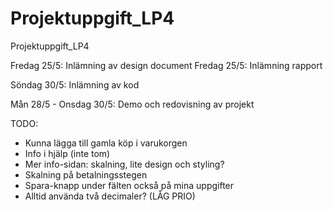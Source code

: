# Projektuppgift_LP4
Projektuppgift_LP4

Fredag 25/5: Inlämning av design document
Fredag 25/5: Inlämning rapport

Söndag 30/5: Inlämning av kod

Mån 28/5 - Onsdag 30/5: Demo och redovisning av projekt

TODO:
- Kunna lägga till gamla köp i varukorgen
- Info i hjälp (inte tom)
- Mer info-sidan: skalning, lite design och styling?
- Skalning på betalningsstegen
- Spara-knapp under fälten också på mina uppgifter
- Alltid använda två decimaler? (LÅG PRIO)